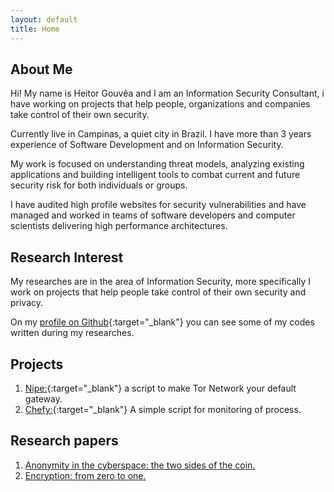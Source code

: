 ```yaml
---
layout: default
title: Home
---
```


## About Me

Hi! My name is Heitor Gouvêa and I am an Information Security Consultant, i have working on projects that help people,
organizations and companies take control of their own security.  

Currently live in Campinas, a quiet city in Brazil. I have more than 3 years experience
of Software Development and on Information Security.

My work is focused on understanding threat models, analyzing existing
applications and building intelligent tools to combat current and future security
risk for both individuals or groups.

I have audited high profile websites for security vulnerabilities and have
managed and worked in teams of software developers and computer scientists
delivering high performance architectures.

## Research Interest

My researches are in the area of Information Security,
more specifically I work on projects that help people take control of their own security and privacy.

On my [profile on Github](https://github.com/GouveaHeitor){:target="_blank"} you can see
some of my codes written during my researches.

## Projects

1. [Nipe:](https://github.com/GouveaHeitor/nipe){:target="_blank"} a script to make Tor Network your default gateway.
2. [Chefy:](https://github.com/GouveaHeitor/chefy){:target="_blank"} A simple script for monitoring of process.

## Research papers

1. [Anonymity in the cyberspace: the two sides of the coin.](/publications/anonymity-the-two-sides-of-the-coin.pdf)
2. [Encryption: from zero to one.](/publications/encryption-from-zero-to-one.pdf)
